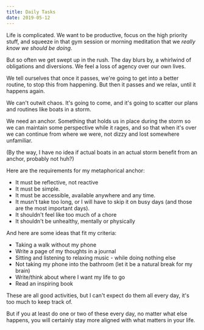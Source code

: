 ```yaml
---
title: Daily Tasks
date: 2019-05-12
---
```


Life is complicated. We want to be productive, focus on the high priority stuff, and squeeze in that gym session or morning meditation that we _really know we should be doing_.

But so often we get swept up in the rush. The day blurs by, a whirlwind of obligations and diversions. We feel a loss of agency over our own lives.

We tell ourselves that once it passes, we're going to get into a better routine, to stop this from happening. But then it passes and we relax, until it happens again.

We can't outwit chaos. It's going to come, and it's going to scatter our plans and routines like boats in a storm.

We need an anchor. Something that holds us in place during the storm so we can maintain some perspective while it rages, and so that when it's over we can continue from where we were, not dizzy and lost somewhere unfamiliar.

(By the way, I have no idea if actual boats in an actual storm benefit from an anchor, probably not huh?)

Here are the requirements for my metaphorical anchor:

- It must be reflective, not reactive
- It must be simple.
- It must be accessible, available anywhere and any time.
- It musn't take too long, or I will have to skip it on busy days (and those are the most important days).
- It shouldn't feel like too much of a chore
- It shouldn't be unhealthy, mentally or physically

And here are some ideas that fit my criteria:

- Taking a walk without my phone
- Write a page of my thoughts in a journal
- Sitting and listening to relaxing music - while doing nothing else
- Not taking my phone into the bathroom (let it be a natural break for my brain)
- Write/think about where I want my life to go
- Read an inspiring book

These are all good activities, but I can't expect do them all every day, it's too much to keep track of.

But if you at least do one or two of these every day, no matter what else happens, you will certainly stay more aligned with what matters in your life.
